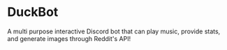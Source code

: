 # DuckBot
A multi purpose interactive Discord bot that can play music, provide stats, and generate images through Reddit's API!
